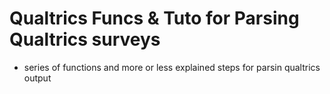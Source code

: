 # Qualtrics Funcs & Tuto for Parsing Qualtrics surveys
- series of functions and more or less explained steps for parsin qualtrics output
